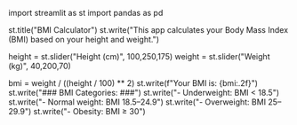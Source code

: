 <!-- Project 8: Create a Python Streamlit BMI Calculator Web App in Just 6 Minutes -->

import streamlit as st
import pandas as pd

st.title("BMI Calculator")
st.write("This app calculates your Body Mass Index (BMI) based on your height and weight.")

height = st.slider("Height (cm)", 100,250,175)
weight = st.slider("Weight (kg)", 40,200,70)

bmi = weight / ((height / 100) ** 2)
st.write(f"Your BMI is: {bmi:.2f}")
st.write("### BMI Categories: ###")
st.write("- Underweight: BMI < 18.5")
st.write("- Normal weight: BMI 18.5–24.9")
st.write("- Overweight: BMI 25–29.9")
st.write("- Obesity: BMI ≥ 30")
